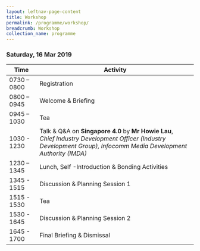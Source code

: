 ```yaml
---
layout: leftnav-page-content
title: Workshop
permalink: /programme/workshop/
breadcrumb: Workshop
collection_name: programme
---
```


### **Saturday, 16 Mar 2019**

Time|Activity
----|--------------------
0730 – 0800	| Registration
0800 – 0945	| Welcome & Briefing
0945 – 1030	| Tea
1030 - 1230 | Talk & Q&A on **Singapore 4.0** by **Mr Howie Lau**,<br>*Chief Industry Development Officer (Industry Development Group), Infocomm Media Development Authority (IMDA)*
1230 – 1345	| Lunch, Self -Introduction & Bonding Activities
1345 - 1515 | Discussion & Planning Session 1
1515 - 1530 | Tea
1530 - 1645 | Discussion & Planning Session 2
1645 - 1700 | Final Briefing & Dismissal

